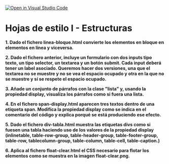 [![Open in Visual Studio Code](https://classroom.github.com/assets/open-in-vscode-c66648af7eb3fe8bc4f294546bfd86ef473780cde1dea487d3c4ff354943c9ae.svg)](https://classroom.github.com/online_ide?assignment_repo_id=9724436&assignment_repo_type=AssignmentRepo)
# Hojas de estilo I - Estructuras

**1. Dado el fichero linea-bloque.html convierte los elementos en bloque en elementos en línea y viceversa.**

**2. Dado el fichero anterior, incluye un formulario con dos inputs tipo texto, un tipo selector, un textarea y un botón submit. Cada input deberá tener un label asociado. Queremos hacer dos versiones, una que el textarea no se muestre y no se vea el espacio ocupado y otra en la que no se muestre y sí se respete el espacio ocupado.**

**3. Añade un conjunto de párrafos con la clase "lista" y, usando la propiedad display, visualiza los párrafos como si fuera una lista.**

**4. En el fichero span-display.html aparecen tres textos dentro de una etiqueta span. Modifica la propiedad display como se indica en el comentario del código y explica porqué se está produciendo ese efecto.**

**5. Dado el fichero div-tabla.html muestra las etiquetas divs como si fuesen una tabla haciendo uso de los valores de la propiedad display (inlinetable, table-row-group, table-header-group, table-footer-group, table-row, tablecolumn-group, table-column, table-cell, table-caption.)**

**6. Aplica al fichero float-clear.html el CSS necesario para flotar los elementos como se muestra en la imagen float-clear.png.**
